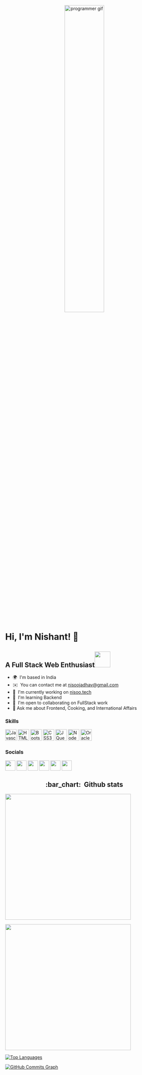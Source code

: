 <body>
  <div align="center">
<img src="https://raw.githubusercontent.com/gist/patevs/b007a0e98fb216438d4cbf559fac4166/raw/88f20c9d749d756be63f22b09f3c4ac570bc5101/programming.gif" alt="programmer gif" style="max-width: 100%; display: inline-block; width:50%"/>
</div>

# Hi, I'm Nishant! 👋  
  A Full Stack Web Enthusiast<img src="https://media.giphy.com/media/qjqUcgIyRjsl2/giphy.gif" width="50" />
-------------------------

* 🌍  I'm based in India
* ✉️  You can contact me at [nisoojadhav@gmail.com](mailto:nisoojadhav@gmail.com)
* 🚀  I'm currently working on [nisoo.tech](https://nisootech.vercel.app)
* 🧠  I'm learning Backend
* 🤝  I'm open to collaborating on FullStack work
* 💬 Ask me about Frontend, Cooking, and International Affairs
  
### Skills

<p align="left">
<a href="https://developer.mozilla.org/en-US/docs/Web/JavaScript" target="_blank" rel="noreferrer"><img src="https://raw.githubusercontent.com/danielcranney/readme-generator/main/public/icons/skills/javascript-colored.svg" width="36" height="36" alt="Javascript" /></a>
<a href="https://developer.mozilla.org/en-US/docs/Glossary/HTML5" target="_blank" rel="noreferrer"><img src="https://raw.githubusercontent.com/danielcranney/readme-generator/main/public/icons/skills/html5-colored.svg" width="36" height="36" alt="HTML5" /></a>
<a href="https://getbootstrap.com/" target="_blank" rel="noreferrer"><img src="https://raw.githubusercontent.com/danielcranney/readme-generator/main/public/icons/skills/bootstrap-colored.svg" width="36" height="36" alt="Bootstrap" /></a>
<a href="https://www.w3.org/TR/CSS/#css" target="_blank" rel="noreferrer"><img src="https://raw.githubusercontent.com/danielcranney/readme-generator/main/public/icons/skills/css3-colored.svg" width="36" height="36" alt="CSS3" /></a>
<a href="https://jquery.com/" target="_blank" rel="noreferrer"><img src="https://raw.githubusercontent.com/danielcranney/readme-generator/main/public/icons/skills/jquery-colored.svg" width="36" height="36" alt="JQuery" /></a>
<a href="https://nodejs.org/en/" target="_blank" rel="noreferrer"><img src="https://raw.githubusercontent.com/danielcranney/readme-generator/main/public/icons/skills/nodejs-colored.svg" width="36" height="36" alt="NodeJS" /></a>
<a href="https://www.oracle.com/uk/index.html" target="_blank" rel="noreferrer"><img src="https://raw.githubusercontent.com/danielcranney/readme-generator/main/public/icons/skills/oracle-colored.svg" width="36" height="36" alt="Oracle" /></a>
</p>

### Socials

<p align="left"> 

<a href="https://www.github.com/nisoojadhav" target="_blank" rel="noreferrer"><img src="https://raw.githubusercontent.com/danielcranney/readme-generator/main/public/icons/socials/github.svg" width="32" height="32" /></a>
<a href="https://www.codepen.io/nisoojadhav" target="_blank" rel="noreferrer"><img src="https://raw.githubusercontent.com/danielcranney/readme-generator/main/public/icons/socials/codepen.svg" width="32" height="32" /></a>
<a href="https://stackoverflow.com/users/16945061/nisoojadhav" target="_blank" rel="noreferrer"><img src="https://raw.githubusercontent.com/danielcranney/readme-generator/main/public/icons/socials/stackoverflow.svg" width="32" height="32" /></a>
<a href="https://www.linkedin.com/in/nisoojadhav" target="_blank" rel="noreferrer"><img src="https://raw.githubusercontent.com/danielcranney/readme-generator/main/public/icons/socials/linkedin.svg" width="32" height="32" /></a>
<a href="http://www.instagram.com/nisoojadhav" target="_blank" rel="noreferrer"><img src="https://raw.githubusercontent.com/danielcranney/readme-generator/main/public/icons/socials/instagram.svg" width="32" height="32" /></a>
<a href="https://www.twitter.com/nisoojadhav" target="_blank" rel="noreferrer"><img src="https://raw.githubusercontent.com/danielcranney/readme-generator/main/public/icons/socials/twitter.svg" width="32" height="32" /></a></p>

<h2 align="center">:bar_chart: &nbsp;Github stats </h2>
<span>
<a href="http://www.github.com/nisoojadhav"><img src="https://github-readme-stats.vercel.app/api?username=nisoojadhav&show_icons=true&hide=&count_private=true&title_color=3382ed&text_color=0f172a&icon_color=3382ed&bg_color=ffffff&hide_border=true&show_icons=true" width="400" /></a>

<a href="http://www.github.com/nisoojadhav"><img src="https://github-readme-streak-stats.herokuapp.com/?user=nisoojadhav&stroke=0f172a&background=ffffff&ring=3382ed&fire=3382ed&currStreakNum=0f172a&currStreakLabel=3382ed&sideNums=0f172a&sideLabels=0f172a&dates=0f172a&hide_border=true" width="400"  /></a>
</span>

<a href="https://github.com/nisoojadhav" align="left"><img src="https://github-readme-stats.vercel.app/api/top-langs/?username=nisoojadhav&langs_count=10&title_color=3382ed&text_color=0f172a&icon_color=3382ed&bg_color=ffffff&hide_border=true&locale=en&custom_title=Top%20%Languages" alt="Top Languages" /></a>
  
<a href="http://www.github.com/nisoojadhav"><img src="https://activity-graph.herokuapp.com/graph?username=nisoojadhav&bg_color=ffffff&color=0f172a&line=3382ed&point=0f172a&area_color=ffffff&area=true&hide_border=true&custom_title=GitHub%20Commits%20Graph" alt="GitHub Commits Graph" /></a>

</body>
